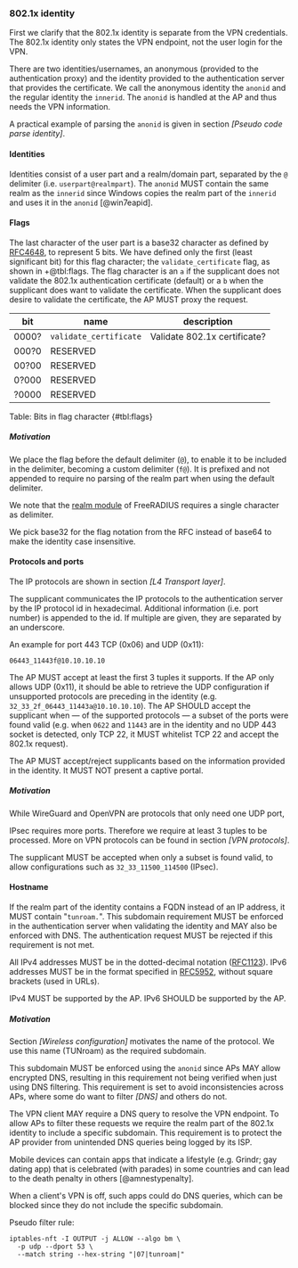 ### 802.1x identity

First we clarify that the 802.1x identity is separate from the VPN credentials.
The 802.1x identity only states the VPN endpoint, not the user login for the VPN.

There are two identities/usernames, an anonymous (provided to the authentication proxy)
and the identity provided to the authentication server that provides the certificate.
We call the anonymous identity the `anonid` and the regular identity the `innerid`.
The `anonid` is handled at the AP and thus needs the VPN information.

A practical example of parsing the `anonid` is given in section
*[Pseudo code parse identity]*.

#### Identities

Identities consist of a user part and a realm/domain part,
separated by the `@` delimiter (i.e. `userpart@realmpart`).
The `anonid`
MUST
contain the same realm as the `innerid`
since Windows copies the realm part of the `innerid` and uses it in the `anonid`
[@win7eapid].


#### Flags

The last character of the user part
is a base32 character as defined by
[RFC4648](https://tools.ietf.org/html/rfc4648),
to represent 5 bits.
We have defined only the first (least significant bit) for this flag character;
the `validate_certificate` flag,
as shown in +@tbl:flags.
The flag character is an `a` if the supplicant does not validate
the 802.1x authentication certificate (default) or a `b` when the supplicant does
want to validate the certificate.
When the supplicant does desire to validate the certificate,
the AP
MUST
proxy the request.

| bit | name | description |
| --- | ------ | ------------ |
| 0000? | `validate_certificate` | Validate 802.1x certificate? |
| 000?0 | RESERVED | |
| 00?00 | RESERVED | |
| 0?000 | RESERVED | |
| ?0000 | RESERVED | |
Table: Bits in flag character {#tbl:flags}


##### Motivation

We place the flag before the default delimiter (`@`),
to enable it to be included in the delimiter, becoming a custom delimiter (`f@`).
It is prefixed and not appended
to require no parsing of the realm part when using the default delimiter.

We note that the
[realm module](https://github.com/FreeRADIUS/freeradius-server/blob/v3.0.x/raddb/mods-available/realm)
of FreeRADIUS
requires a single character as delimiter.

We pick base32 for the flag notation from the RFC instead of base64
to make the identity case insensitive.

#### Protocols and ports

The IP protocols are shown in section *[L4 Transport layer]*.

The supplicant communicates the IP protocols to the authentication
server by the IP protocol id in hexadecimal.
Additional information (i.e. port number) is appended to the id.
If multiple are given, they are separated by an underscore.

An example for port 443 TCP (0x06) and UDP (0x11):

```
06443_11443f@10.10.10.10
```

The AP
MUST
accept at least the first 3 tuples it supports.
If the AP only allows UDP (0x11),
it should be able to retrieve the UDP configuration
if unsupported protocols are preceding in the identity
(e.g. `32_33_2f_06443_11443a@10.10.10.10`).
The AP
SHOULD
accept the supplicant when
&mdash; of the supported protocols &mdash;
a subset of the ports were found valid
(e.g. when `0622` and `11443` are in the identity and no UDP 443 socket is detected, only TCP 22, it
MUST whitelist TCP 22 and accept the 802.1x request).


The AP MUST accept/reject supplicants based on
the information provided in the identity.
It MUST NOT
present a captive portal.

##### Motivation

While WireGuard and OpenVPN are protocols that only need one UDP port,
<!--
https://www.acevpn.com/knowledge-base/which-ports-to-unblock-for-vpn-traffic-to-passthrough/
-->
IPsec requires more ports.
Therefore we require at least 3 tuples to be processed.
More on VPN protocols can be found in section
*[VPN protocols]*.

The supplicant
MUST be accepted when only a subset is found valid,
to allow configurations such as
`32_33_11500_114500` (IPsec).

#### Hostname

If the realm part of the identity contains a FQDN instead of an IP address,
it
MUST
contain "`tunroam.`".
This subdomain requirement
MUST
be enforced in the authentication server
when validating the identity
and
MAY
also be enforced with DNS.
The authentication request
MUST
be rejected if this requirement is not met.

All IPv4 addresses
MUST
be in the dotted-decimal notation
([RFC1123](https://tools.ietf.org/html/rfc1123)).
IPv6 addresses
MUST
be in the format specified in
[RFC5952](https://tools.ietf.org/html/rfc5952),
without square brackets (used in URLs).

IPv4
MUST
be supported by the AP.
IPv6
SHOULD
be supported by the AP.

##### Motivation

Section *[Wireless configuration]* motivates the name of the protocol.
We use this name (TUNroam) as the required subdomain.

This subdomain MUST be enforced using the `anonid`
since APs MAY allow encrypted DNS,
resulting in this requirement not being verified when just using DNS filtering.
This requirement is set to avoid inconsistencies across APs,
where some do want to filter *[DNS]* and others do not.


The VPN client
MAY
require a DNS query to resolve the VPN endpoint.
To allow APs to filter these requests we require the realm part
of the 802.1x identity to include a specific subdomain.
This requirement is to protect the AP provider from unintended DNS queries
being logged by its ISP.

Mobile devices can contain apps that indicate a lifestyle
(e.g. Grindr; gay dating app)
that is celebrated (with parades) in some countries
and can lead to the death penalty in others
[@amnestypenalty].
<!--
not sure if we should mention this example
-->
When a client's VPN is off,
such apps could do DNS queries,
which can be blocked since they do not include the specific subdomain.

Pseudo filter rule:

```
iptables-nft -I OUTPUT -j ALLOW --algo bm \
  -p udp --dport 53 \
  --match string --hex-string "|07|tunroam|"
```
<!--
https://linuxsecurity101.com/2018/11/18/tips-and-tricks-blocking-dns-requests-via-iptables/
https://unix.stackexchange.com/questions/137904/how-to-do-domain-filtering-in-linux
-->



